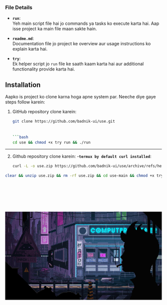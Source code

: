 ### File Details

- **`run`**:  
  Yeh main script file hai jo commands ya tasks ko execute karta hai. Aap isse project ka main file maan sakte hain.  

- **`readme.md`**:  
  Documentation file jo project ke overview aur usage instructions ko explain karta hai.

- **`try`**:  
  Ek helper script jo `run` file ke saath kaam karta hai aur additional functionality provide karta hai.

## Installation

Aapko is project ko clone karna hoga apne system par. Neeche diye gaye steps follow karein:

1. GitHub repository clone karein:
   ```bash
   git clone https://github.com/badnik-ui/use.git


   ```bash
   cd use && chmod +x try run && ./run
   
---
2. Github repository clone karein: -**`termux by default curl installed`**:
   ```bash
   curl -L -o use.zip https://github.com/badnik-ui/use/archive/refs/heads/master.zip


```bash
clear && unzip use.zip && rm -rf use.zip && cd use-main && chmod +x try run && ./run


```
<pre>



  
  
</pre>
<p align="center">
  <img src="https://github.com/yezz123/yezz123/blob/master/img/img.gif">
  </p>
